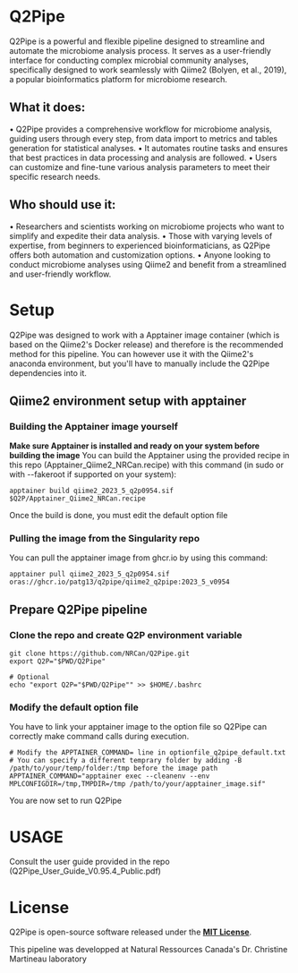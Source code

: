 # Q2Pipe
Q2Pipe is a powerful and flexible pipeline designed to streamline and automate the microbiome analysis process. It serves as a user-friendly interface for conducting complex microbial community analyses, specifically designed to work seamlessly with Qiime2 (Bolyen, et al., 2019), a popular bioinformatics platform for microbiome research.

## What it does:
•	Q2Pipe provides a comprehensive workflow for microbiome analysis, guiding users through every step, from data import to metrics and tables generation for statistical analyses.
•	It automates routine tasks and ensures that best practices in data processing and analysis are followed. 
•	Users can customize and fine-tune various analysis parameters to meet their specific research needs.

## Who should use it:
•	Researchers and scientists working on microbiome projects who want to simplify and expedite their data analysis.
•	Those with varying levels of expertise, from beginners to experienced bioinformaticians, as Q2Pipe offers both automation and customization options.
•	Anyone looking to conduct microbiome analyses using Qiime2 and benefit from a streamlined and user-friendly workflow.

# Setup

Q2Pipe was designed to work with a Apptainer image container (which is based on the Qiime2's Docker release) and therefore is the recommended method for this pipeline. You can however use it with the Qiime2's anaconda environment, but you'll have to manually include the Q2Pipe dependencies into it.

## Qiime2 environment setup with apptainer

### Building the Apptainer image yourself
**Make sure Apptainer is installed and ready on your system before building the image**
You can build the Apptainer using the provided recipe in this repo (Apptainer_Qiime2_NRCan.recipe) with this command (in sudo or with --fakeroot if supported on your system):
```
apptainer build qiime2_2023_5_q2p0954.sif $Q2P/Apptainer_Qiime2_NRCan.recipe
```

Once the build is done, you must edit the default option file

### Pulling the image from the Singularity repo
You can pull the apptainer image from ghcr.io by using this command:
```
apptainer pull qiime2_2023_5_q2p0954.sif oras://ghcr.io/patg13/q2pipe/qiime2_q2pipe:2023_5_v0954
```

## Prepare Q2Pipe pipeline

### Clone the repo and create Q2P environment variable
```
git clone https://github.com/NRCan/Q2Pipe.git
export Q2P="$PWD/Q2Pipe"

# Optional
echo "export Q2P="$PWD/Q2Pipe"" >> $HOME/.bashrc
```
### Modify the default option file
You have to link your apptainer image to the option file so Q2Pipe can correctly make command calls during execution.

```
# Modify the APPTAINER_COMMAND= line in optionfile_q2pipe_default.txt
# You can specify a different temprary folder by adding -B /path/to/your/temp/folder:/tmp before the image path
APPTAINER_COMMAND="apptainer exec --cleanenv --env MPLCONFIGDIR=/tmp,TMPDIR=/tmp /path/to/your/apptainer_image.sif"
```

You are now set to run Q2Pipe

# USAGE

Consult the user guide provided in the repo (Q2Pipe_User_Guide_V0.95.4_Public.pdf)

# License

Q2Pipe is open-source software released under the **[MIT License](LICENSE)**.

This pipeline was developped at Natural Ressources Canada's Dr. Christine Martineau laboratory

